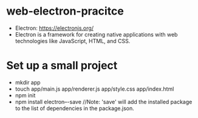 # web-electron-pracitce

- Electron: https://electronjs.org/
- Electron is a framework for creating native applications with web technologies like JavaScript, HTML, and CSS.

# Set up a small project
- mkdir app
- touch app/main.js app/renderer.js app/style.css app/index.html
- npm init
- npm install electron–-save //Note: 'save' will add the installed package to the list of dependencies in the package.json.
